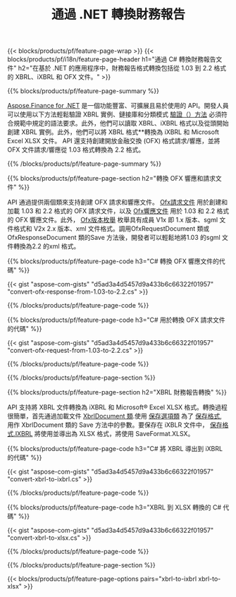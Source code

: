 ﻿---
title: 通過 .NET 轉換財務報告
url: /zh-hant/net/conversion/
description:  C# 代碼通過 .NET 庫轉換 XBRL、iXBRL（內聯 xbrl）和 OFX 文件格式的財務報告。
---
{{< blocks/products/pf/feature-page-wrap >}}
{{< blocks/products/pf/i18n/feature-page-header h1="通過 C# 轉換財務報告文件" h2="在基於 .NET 的應用程序中，財務報告格式轉換包括從 1.03 到 2.2 格式的 XBRL、iXBRL 和 OFX 文件。" >}}

{{% blocks/products/pf/feature-page-summary %}}

[Aspose.Finance for .NET](https://products.aspose.com/finance/net/) 是一個功能豐富、可擴展且易於使用的 API。開發人員可以使用以下方法輕鬆驗證 XBRL 實例、鏈接庫和分類模式 [驗證（）方法](https://apireference.aspose.com/finance/net/aspose.finance.xbrl/xbrlinstance/methods/validate) 必須符合規範中規定的語法要求。此外，他們可以讀取 XBRL、iXBRL 格式以及從頭開始創建 XBRL 實例。此外，他們可以將 XBRL 格式**轉換為 iXBRL 和 Microsoft Excel XLSX 文件。 API 還支持創建開放金融交換 (OFX) 格式請求/響應，並將 OFX 文件請求/響應從 1.03 格式轉換為 2.2 格式。

{{% /blocks/products/pf/feature-page-summary %}}

{{% blocks/products/pf/feature-page-section h2="轉換 OFX 響應和請求文件" %}}

API 通過提供兩個類來支持創建 OFX 請求和響應文件。 [Ofx請求文件](https://apireference.aspose.com/finance/net/aspose.finance.ofx/ofxrequestdocument) 用於創建和加載 1.03 和 2.2 格式的 OFX 請求文件，以及 [Ofx響應文件](https://apireference.aspose.com/finance/net/aspose.finance.ofx/ofxresponsedocument) 用於 1.03 和 2.2 格式的 OFX 響應文件。此外， [Ofx版本枚舉](https://apireference.aspose.com/finance/net/aspose.finance.ofx/ofxversionenum) 枚舉具有成員 V1x 即 1.x 版本、sgml 文件格式和 V2x 2.x 版本、xml 文件格式。調用OfxRequestDocument 類或OfxResponseDocument 類的Save 方法後，開發者可以輕鬆地將1.03 的sgml 文件轉換為2.2 的xml 格式。


{{% blocks/products/pf/feature-page-code h3="C# 轉換 OFX 響應文件的代碼" %}}

{{< gist "aspose-com-gists" "d5ad3a4d5457d9a433b6c66322f01957" "convert-ofx-response-from-1.03-to-2.2.cs" >}} 

{{% /blocks/products/pf/feature-page-code %}}

{{% blocks/products/pf/feature-page-code h3="C# 用於轉換 OFX 請求文件的代碼" %}}

{{< gist "aspose-com-gists" "d5ad3a4d5457d9a433b6c66322f01957" "convert-ofx-request-from-1.03-to-2.2.cs" >}} 

{{% /blocks/products/pf/feature-page-code %}}

{{% /blocks/products/pf/feature-page-section %}}

{{% blocks/products/pf/feature-page-section h2="XBRL 財務報告轉換" %}}

API 支持將 XBRL 文件轉換為 iXBRL 和 Microsoft® Excel XLSX 格式。轉換過程很簡單，首先通過加載文件 [XbrlDocument 類](https://apireference.aspose.com/finance/net/aspose.finance.xbrl/xbrldocument).使用 [保存選項類](https://apireference.aspose.com/finance/net/aspose.finance.xbrl/saveoptions) 為了 [保存格式](https://apireference.aspose.com/finance/net/aspose.finance.xbrl/saveoptions/properties/saveformat), 用作 XbrlDocument 類的 Save 方法中的參數。要保存在 iXBLR 文件中， [保存格式.IXBRL](https://apireference.aspose.com/finance/net/aspose.finance.xbrl/saveformat) 將使用並導出為 XLSX 格式，將使用 SaveFormat.XLSX。

{{% blocks/products/pf/feature-page-code h3="C# 將 XBRL 導出到 iXBRL 的代碼" %}}

{{< gist "aspose-com-gists" "d5ad3a4d5457d9a433b6c66322f01957" "convert-xbrl-to-ixbrl.cs" >}} 

{{% /blocks/products/pf/feature-page-code %}}

{{% blocks/products/pf/feature-page-code h3="XBRL 到 XLSX 轉換的 C# 代碼" %}}

{{< gist "aspose-com-gists" "d5ad3a4d5457d9a433b6c66322f01957" "convert-xbrl-to-xlsx.cs" >}} 

{{% /blocks/products/pf/feature-page-code %}}

{{% /blocks/products/pf/feature-page-section %}}

{{< blocks/products/pf/feature-page-options pairs="xbrl-to-ixbrl xbrl-to-xlsx" >}}